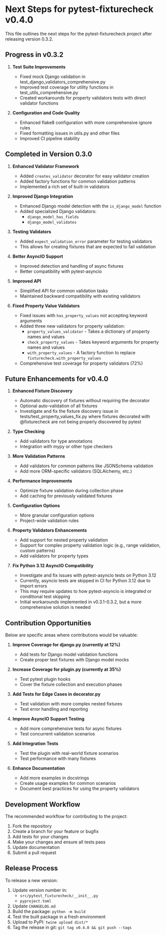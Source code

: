 # Next Steps for pytest-fixturecheck v0.4.0

This file outlines the next steps for the pytest-fixturecheck project after releasing version 0.3.2.

## Progress in v0.3.2

1. **Test Suite Improvements**
   - Fixed mock Django validation in test_django_validators_comprehensive.py
   - Improved test coverage for utility functions in test_utils_comprehensive.py
   - Created workarounds for property validators tests with direct validator functions

2. **Configuration and Code Quality**
   - Enhanced flake8 configuration with more comprehensive ignore rules
   - Fixed formatting issues in utils.py and other files
   - Improved CI pipeline stability

## Completed in Version 0.3.0

1. **Enhanced Validator Framework**
   - Added `creates_validator` decorator for easy validator creation
   - Added factory functions for common validation patterns
   - Implemented a rich set of built-in validators

2. **Improved Django Integration**
   - Enhanced Django model detection with the `is_django_model` function
   - Added specialized Django validators:
     - `django_model_has_fields`
     - `django_model_validates`

3. **Testing Validators**
   - Added `expect_validation_error` parameter for testing validators
   - This allows for creating fixtures that are expected to fail validation

4. **Better AsyncIO Support**
   - Improved detection and handling of async fixtures
   - Better compatibility with pytest-asyncio

5. **Improved API**
   - Simplified API for common validation tasks
   - Maintained backward compatibility with existing validators

6. **Fixed Property Value Validators**
   - Fixed issues with `has_property_values` not accepting keyword arguments
   - Added three new validators for property validation:
     - `property_values_validator` - Takes a dictionary of property names and values
     - `check_property_values` - Takes keyword arguments for property names and values
     - `with_property_values` - A factory function to replace `fixturecheck.with_property_values`
   - Comprehensive test coverage for property validators (72%)

## Future Enhancements for v0.4.0

1. **Enhanced Fixture Discovery**
   - Automatic discovery of fixtures without requiring the decorator
   - Optional auto-validation of all fixtures
   - Investigate and fix the fixture discovery issue in tests/test_property_values_fix.py where fixtures
     decorated with @fixturecheck are not being properly discovered by pytest

2. **Type Checking**
   - Add validators for type annotations
   - Integration with mypy or other type checkers

3. **More Validation Patterns**
   - Add validators for common patterns like JSONSchema validation
   - Add more ORM-specific validators (SQLAlchemy, etc.)

4. **Performance Improvements**
   - Optimize fixture validation during collection phase
   - Add caching for previously validated fixtures

5. **Configuration Options**
   - More granular configuration options
   - Project-wide validation rules

6. **Property Validators Enhancements**
   - Add support for nested property validation
   - Support for complex property validation logic (e.g., range validation, custom patterns)
   - Add validators for property types

7. **Fix Python 3.12 AsyncIO Compatibility**
   - Investigate and fix issues with pytest-asyncio tests on Python 3.12
   - Currently, asyncio tests are skipped in CI for Python 3.12 due to import errors
   - This may require updates to how pytest-asyncio is integrated or conditional test skipping
   - Initial workarounds implemented in v0.3.1-0.3.2, but a more comprehensive solution is needed

## Contribution Opportunities

Below are specific areas where contributions would be valuable:

1. **Improve Coverage for django.py (currently at 12%)**
   - Add tests for Django model validation functions
   - Create proper test fixtures with Django model mocks

2. **Increase Coverage for plugin.py (currently at 35%)**
   - Test pytest plugin hooks
   - Cover the fixture collection and execution phases

3. **Add Tests for Edge Cases in decorator.py**
   - Test validation with more complex nested fixtures
   - Test error handling and reporting

4. **Improve AsyncIO Support Testing**
   - Add more comprehensive tests for async fixtures
   - Test concurrent validation scenarios

5. **Add Integration Tests**
   - Test the plugin with real-world fixture scenarios
   - Test performance with many fixtures

6. **Enhance Documentation**
   - Add more examples in docstrings
   - Create usage examples for common scenarios
   - Document best practices for using the property validators

## Development Workflow

The recommended workflow for contributing to the project:

1. Fork the repository
2. Create a branch for your feature or bugfix
3. Add tests for your changes
4. Make your changes and ensure all tests pass
5. Update documentation
6. Submit a pull request

## Release Process

To release a new version:

1. Update version number in:
   - `src/pytest_fixturecheck/__init__.py`
   - `pyproject.toml`
2. Update `CHANGELOG.md`
3. Build the package: `python -m build`
4. Test the built package in a fresh environment
5. Upload to PyPI: `twine upload dist/*`
6. Tag the release in git: `git tag v0.4.0 && git push --tags` 